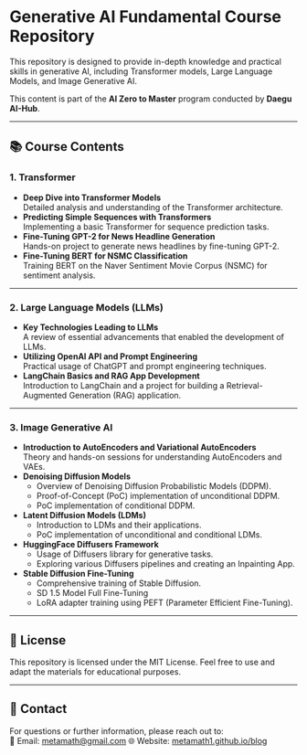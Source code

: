# Generative AI Fundamental Course Repository

This repository is designed to provide in-depth knowledge and practical skills in generative AI, including Transformer models, Large Language Models, and Image Generative AI.

This content is part of the **AI Zero to Master** program conducted by **Daegu AI-Hub**.

---

## 📚 **Course Contents**

### 1. **Transformer**
- **Deep Dive into Transformer Models**  
  Detailed analysis and understanding of the Transformer architecture.
- **Predicting Simple Sequences with Transformers**  
  Implementing a basic Transformer for sequence prediction tasks.
- **Fine-Tuning GPT-2 for News Headline Generation**  
  Hands-on project to generate news headlines by fine-tuning GPT-2.
- **Fine-Tuning BERT for NSMC Classification**  
  Training BERT on the Naver Sentiment Movie Corpus (NSMC) for sentiment analysis.

---

### 2. **Large Language Models (LLMs)**
- **Key Technologies Leading to LLMs**  
  A review of essential advancements that enabled the development of LLMs.
- **Utilizing OpenAI API and Prompt Engineering**  
  Practical usage of ChatGPT and prompt engineering techniques.
- **LangChain Basics and RAG App Development**  
  Introduction to LangChain and a project for building a Retrieval-Augmented Generation (RAG) application.

---

### 3. **Image Generative AI**
- **Introduction to AutoEncoders and Variational AutoEncoders**  
  Theory and hands-on sessions for understanding AutoEncoders and VAEs.
- **Denoising Diffusion Models**  
  - Overview of Denoising Diffusion Probabilistic Models (DDPM).  
  - Proof-of-Concept (PoC) implementation of unconditional DDPM.  
  - PoC implementation of conditional DDPM.
- **Latent Diffusion Models (LDMs)**  
  - Introduction to LDMs and their applications.  
  - PoC implementation of unconditional and conditional LDMs.
- **HuggingFace Diffusers Framework**  
  - Usage of Diffusers library for generative tasks.  
  - Exploring various Diffusers pipelines and creating an Inpainting App.
- **Stable Diffusion Fine-Tuning**  
  - Comprehensive training of Stable Diffusion.  
  - SD 1.5 Model Full Fine-Tuning
  - LoRA adapter training using PEFT (Parameter Efficient Fine-Tuning).

---


## 📝 **License**
This repository is licensed under the MIT License. Feel free to use and adapt the materials for educational purposes.

---

## 📧 **Contact**
For questions or further information, please reach out to:  
📩 Email: metamath@gmail.com
🌐 Website: [metamath1.github.io/blog](metamath1.github.io/blog)